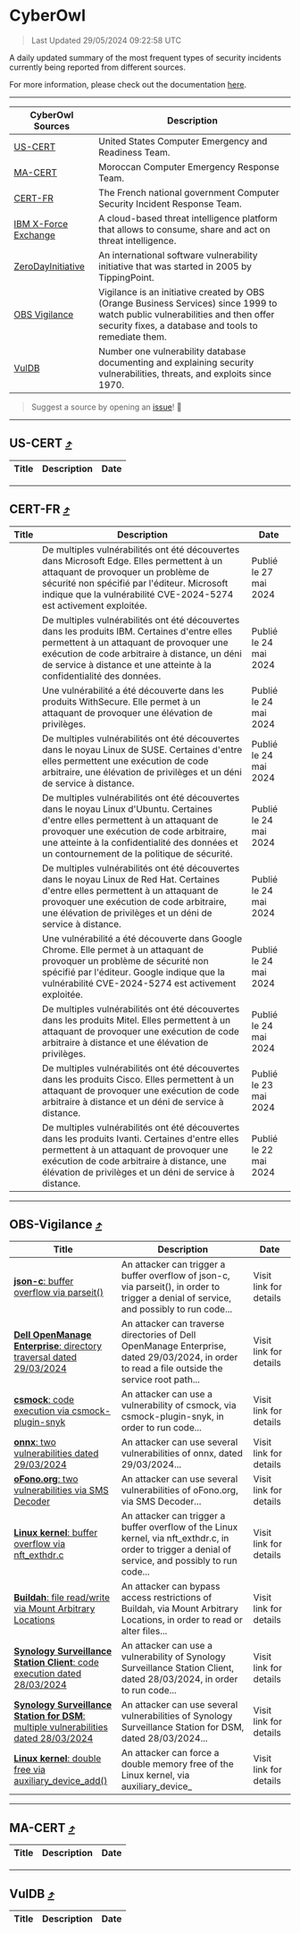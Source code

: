 
 <div id='top'></div>

# CyberOwl

 > Last Updated 29/05/2024 09:22:58 UTC
 
 A daily updated summary of the most frequent types of security incidents currently being reported from different sources.
 
 For more information, please check out the documentation [here](./docs/README.md).
 
 ---
 |CyberOwl Sources|Description|
 |---|---|
 |[US-CERT](#us-cert-arrow_heading_up)|United States Computer Emergency and Readiness Team.|
 |[MA-CERT](#ma-cert-arrow_heading_up)|Moroccan Computer Emergency Response Team.|
 |[CERT-FR](#cert-fr-arrow_heading_up)|The French national government Computer Security Incident Response Team.|
 |[IBM X-Force Exchange](#ibmcloud-arrow_heading_up)|A cloud-based threat intelligence platform that allows to consume, share and act on threat intelligence.|
 |[ZeroDayInitiative](#zerodayinitiative-arrow_heading_up)|An international software vulnerability initiative that was started in 2005 by TippingPoint.|
 |[OBS Vigilance](#obs-vigilance-arrow_heading_up)|Vigilance is an initiative created by OBS (Orange Business Services) since 1999 to watch public vulnerabilities and then offer security fixes, a database and tools to remediate them.|
 |[VulDB](#vuldb-arrow_heading_up)|Number one vulnerability database documenting and explaining security vulnerabilities, threats, and exploits since 1970.|
 
 > Suggest a source by opening an [issue](https://github.com/karimhabush/cyberowl/issues)! :raised_hands:
 ---

## US-CERT [:arrow_heading_up:](#cyberowl)

 |Title|Description|Date|
 |---|---|---|
 
 ---

## CERT-FR [:arrow_heading_up:](#cyberowl)

 |Title|Description|Date|
 |---|---|---|
 |[](https://www.cert.ssi.gouv.fr/avis/CERTFR-2024-AVI-0443/)|De multiples vulnérabilités ont été découvertes dans Microsoft Edge. Elles permettent à un attaquant de provoquer un problème de sécurité non spécifié par l'éditeur. Microsoft indique que la vulnérabilité CVE-2024-5274 est activement exploitée.|Publié le 27 mai 2024|
 |[](https://www.cert.ssi.gouv.fr/avis/CERTFR-2024-AVI-0442/)|De multiples vulnérabilités ont été découvertes dans les produits IBM. Certaines d'entre elles permettent à un attaquant de provoquer une exécution de code arbitraire à distance, un déni de service à distance et une atteinte à la confidentialité des données.|Publié le 24 mai 2024|
 |[](https://www.cert.ssi.gouv.fr/avis/CERTFR-2024-AVI-0441/)|Une vulnérabilité a été découverte dans les produits WithSecure. Elle permet à un attaquant de provoquer une élévation de privilèges.|Publié le 24 mai 2024|
 |[](https://www.cert.ssi.gouv.fr/avis/CERTFR-2024-AVI-0440/)|De multiples vulnérabilités ont été découvertes dans le noyau Linux de SUSE. Certaines d'entre elles permettent une exécution de code arbitraire, une élévation de privilèges et un déni de service à distance.|Publié le 24 mai 2024|
 |[](https://www.cert.ssi.gouv.fr/avis/CERTFR-2024-AVI-0439/)|De multiples vulnérabilités ont été découvertes dans le noyau Linux d'Ubuntu. Certaines d'entre elles permettent à un attaquant de provoquer une exécution de code arbitraire, une atteinte à la confidentialité des données et un contournement de la politique de sécurité.|Publié le 24 mai 2024|
 |[](https://www.cert.ssi.gouv.fr/avis/CERTFR-2024-AVI-0438/)|De multiples vulnérabilités ont été découvertes dans le noyau Linux de Red Hat. Certaines d'entre elles permettent à un attaquant de provoquer une exécution de code arbitraire, une élévation de privilèges et un déni de service à distance.|Publié le 24 mai 2024|
 |[](https://www.cert.ssi.gouv.fr/avis/CERTFR-2024-AVI-0437/)|Une vulnérabilité a été découverte dans Google Chrome. Elle permet à un attaquant de provoquer un problème de sécurité non spécifié par l'éditeur. Google indique que la vulnérabilité CVE-2024-5274 est activement exploitée.|Publié le 24 mai 2024|
 |[](https://www.cert.ssi.gouv.fr/avis/CERTFR-2024-AVI-0436/)|De multiples vulnérabilités ont été découvertes dans les produits Mitel. Elles permettent à un attaquant de provoquer une exécution de code arbitraire à distance et une élévation de privilèges.|Publié le 24 mai 2024|
 |[](https://www.cert.ssi.gouv.fr/avis/CERTFR-2024-AVI-0435/)|De multiples vulnérabilités ont été découvertes dans les produits Cisco. Elles permettent à un attaquant de provoquer une exécution de code arbitraire à distance et un déni de service à distance.|Publié le 23 mai 2024|
 |[](https://www.cert.ssi.gouv.fr/avis/CERTFR-2024-AVI-0434/)|De multiples vulnérabilités ont été découvertes dans les produits Ivanti. Certaines d'entre elles permettent à un attaquant de provoquer une exécution de code arbitraire à distance, une élévation de privilèges et un déni de service à distance.|Publié le 22 mai 2024|
 
 ---

## OBS-Vigilance [:arrow_heading_up:](#cyberowl)

 |Title|Description|Date|
 |---|---|---|
 |[<a href="https://vigilance.fr/vulnerability/json-c-buffer-overflow-via-parseit-42134" class="noirorange"><b>json-c</b>: buffer overflow via parseit()</a>](https://vigilance.fr/vulnerability/json-c-buffer-overflow-via-parseit-42134)|An attacker can trigger a buffer overflow of json-c, via parseit(), in order to trigger a denial of service, and possibly to run code...|Visit link for details|
 |[<a href="https://vigilance.fr/vulnerability/Dell-OpenManage-Enterprise-directory-traversal-dated-29-03-2024-43923" class="noirorange"><b>Dell OpenManage Enterprise</b>: directory traversal dated 29/03/2024</a>](https://vigilance.fr/vulnerability/Dell-OpenManage-Enterprise-directory-traversal-dated-29-03-2024-43923)|An attacker can traverse directories of Dell OpenManage Enterprise, dated 29/03/2024, in order to read a file outside the service root path...|Visit link for details|
 |[<a href="https://vigilance.fr/vulnerability/csmock-code-execution-via-csmock-plugin-snyk-43922" class="noirorange"><b>csmock</b>: code execution via csmock-plugin-snyk</a>](https://vigilance.fr/vulnerability/csmock-code-execution-via-csmock-plugin-snyk-43922)|An attacker can use a vulnerability of csmock, via csmock-plugin-snyk, in order to run code...|Visit link for details|
 |[<a href="https://vigilance.fr/vulnerability/onnx-two-vulnerabilities-dated-29-03-2024-43921" class="noirorange"><b>onnx</b>: two vulnerabilities dated 29/03/2024</a>](https://vigilance.fr/vulnerability/onnx-two-vulnerabilities-dated-29-03-2024-43921)|An attacker can use several vulnerabilities of onnx, dated 29/03/2024...|Visit link for details|
 |[<a href="https://vigilance.fr/vulnerability/oFono-org-two-vulnerabilities-via-SMS-Decoder-43920" class="noirorange"><b>oFono.org</b>: two vulnerabilities via SMS Decoder</a>](https://vigilance.fr/vulnerability/oFono-org-two-vulnerabilities-via-SMS-Decoder-43920)|An attacker can use several vulnerabilities of oFono.org, via SMS Decoder...|Visit link for details|
 |[<a href="https://vigilance.fr/vulnerability/Linux-kernel-buffer-overflow-via-nft-exthdr-c-43919" class="noirorange"><b>Linux kernel</b>: buffer overflow via nft_exthdr.c</a>](https://vigilance.fr/vulnerability/Linux-kernel-buffer-overflow-via-nft-exthdr-c-43919)|An attacker can trigger a buffer overflow of the Linux kernel, via nft_exthdr.c, in order to trigger a denial of service, and possibly to run code...|Visit link for details|
 |[<a href="https://vigilance.fr/vulnerability/Buildah-file-read-write-via-Mount-Arbitrary-Locations-43917" class="noirorange"><b>Buildah</b>: file read/write via Mount Arbitrary Locations</a>](https://vigilance.fr/vulnerability/Buildah-file-read-write-via-Mount-Arbitrary-Locations-43917)|An attacker can bypass access restrictions of Buildah, via Mount Arbitrary Locations, in order to read or alter files...|Visit link for details|
 |[<a href="https://vigilance.fr/vulnerability/Synology-Surveillance-Station-Client-code-execution-dated-28-03-2024-43916" class="noirorange"><b>Synology Surveillance Station Client</b>: code execution dated 28/03/2024</a>](https://vigilance.fr/vulnerability/Synology-Surveillance-Station-Client-code-execution-dated-28-03-2024-43916)|An attacker can use a vulnerability of Synology Surveillance Station Client, dated 28/03/2024, in order to run code...|Visit link for details|
 |[<a href="https://vigilance.fr/vulnerability/Synology-Surveillance-Station-for-DSM-multiple-vulnerabilities-dated-28-03-2024-43915" class="noirorange"><b>Synology Surveillance Station for DSM</b>: multiple vulnerabilities dated 28/03/2024</a>](https://vigilance.fr/vulnerability/Synology-Surveillance-Station-for-DSM-multiple-vulnerabilities-dated-28-03-2024-43915)|An attacker can use several vulnerabilities of Synology Surveillance Station for DSM, dated 28/03/2024...|Visit link for details|
 |[<a href="https://vigilance.fr/vulnerability/Linux-kernel-double-free-via-auxiliary-device-add-43913" class="noirorange"><b>Linux kernel</b>: double free via auxiliary_device_<wbr>add()</wbr></a>](https://vigilance.fr/vulnerability/Linux-kernel-double-free-via-auxiliary-device-add-43913)|An attacker can force a double memory free of the Linux kernel, via auxiliary_device_|Visit link for details|
 
 ---

## MA-CERT [:arrow_heading_up:](#cyberowl)

 |Title|Description|Date|
 |---|---|---|
 
 ---

## VulDB [:arrow_heading_up:](#cyberowl)

 |Title|Description|Date|
 |---|---|---|
 